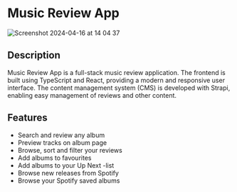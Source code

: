 # Music Review App

![Screenshot 2024-04-16 at 14 04 37](https://github.com/juhokan/music-review-app/assets/156090779/f440c505-54ca-43e5-9c70-cde5c90408ea)

## Description

Music Review App is a full-stack music review application. The frontend is built using TypeScript and React, providing a modern and responsive user interface. The content management system (CMS) is developed with Strapi, enabling easy management of reviews and other content.


## Features

- Search and review any album
- Preview tracks on album page
- Browse, sort and filter your reviews
- Add albums to favourites
- Add albums to your Up Next -list
- Browse new releases from Spotify
- Browse your Spotify saved albums



